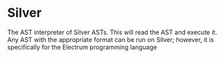 # Silver
The AST interpreter of Silver ASTs. This will read the AST and execute it. Any AST with the appropriate format can be run on Silver; however, it is specifically for the Electrum programming language 
